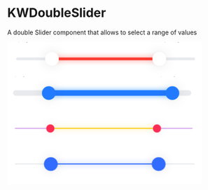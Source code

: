 # KWDoubleSlider

A double Slider component that allows to select a range of values

![example screenshot](./sliders.png "App screenshot")